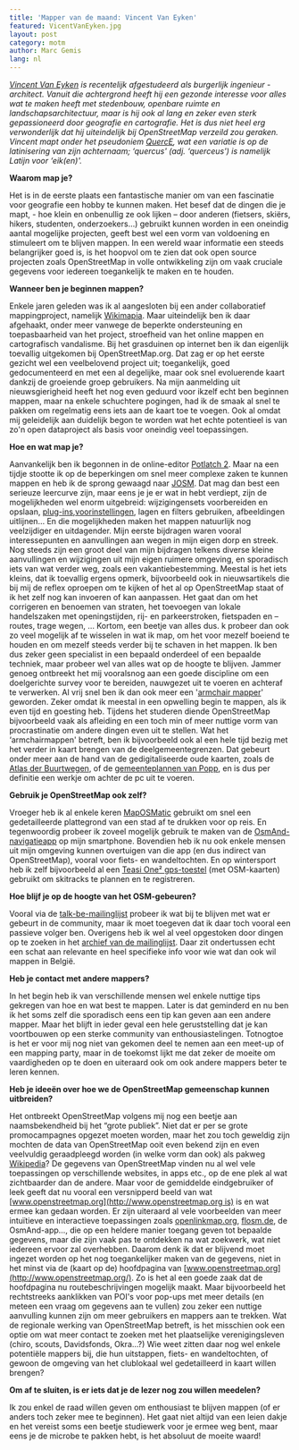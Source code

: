 ```yaml
---
title: 'Mapper van de maand: Vincent Van Eyken'
featured: VicentVanEyken.jpg
layout: post
category: motm
author: Marc Gemis
lang: nl
---
```


_[Vincent Van Eyken](http://www.openstreetmap.org/user/QuercE) is recentelijk afgestudeerd als burgerlijk ingenieur - architect. Vanuit die achtergrond heeft hij een gezonde interesse voor alles wat te maken heeft met stedenbouw, openbare ruimte en landschapsarchitectuur, maar is hij ook al lang en zeker even sterk gepassioneerd door geografie en cartografie. Het is dus niet heel erg verwonderlijk dat hij uiteindelijk bij OpenStreetMap verzeild zou geraken.
Vincent mapt onder het pseudoniem [QuercE](http://www.hdyc.neis-one.org/?QuercE),  wat een variatie is op de latinisering van zijn achternaam; ‘quercus' (adj. ‘querceus') is namelijk Latijn voor ‘eik(en)'._

**Waarom map je?**

Het is in de eerste plaats een fantastische manier om van een fascinatie voor geografie een hobby te kunnen maken. Het besef dat de dingen die je mapt, - hoe klein en onbenullig ze ook lijken – door anderen (fietsers, skiërs, hikers, studenten, onderzoekers…) gebruikt kunnen worden in een oneindig aantal mogelijke projecten, geeft best wel een vorm van voldoening en stimuleert om te blijven mappen. In een wereld waar informatie een steeds belangrijker goed is, is het hoopvol om te zien dat ook open source projecten zoals OpenStreetMap in volle ontwikkeling zijn om vaak cruciale gegevens voor iedereen toegankelijk te maken en te houden.

**Wanneer ben je beginnen mappen?**

Enkele jaren geleden was ik al aangesloten bij een ander collaboratief mappingproject, namelijk [Wikimapia](http://wikimapia.org/). Maar uiteindelijk ben ik daar afgehaakt, onder meer vanwege de beperkte ondersteuning en toepasbaarheid van het project, stroefheid van het online mappen en cartografisch vandalisme. Bij het grasduinen op internet ben ik dan eigenlijk toevallig uitgekomen bij OpenStreetMap.org. Dat zag er op het eerste gezicht wel een veelbelovend project uit; toegankelijk, goed gedocumenteerd en met een al degelijke, maar ook snel evoluerende kaart dankzij de groeiende groep gebruikers. Na mijn aanmelding uit nieuwsgierigheid heeft het nog even geduurd voor ikzelf echt ben beginnen mappen, maar na enkele schuchtere pogingen, had ik de smaak al snel te pakken om regelmatig eens iets aan de kaart toe te voegen. Ook al omdat mij geleidelijk aan duidelijk begon te worden wat het echte potentieel is van zo'n open dataproject als basis voor oneindig veel toepassingen.

**Hoe en wat map je?**

Aanvankelijk ben ik begonnen in de online-editor [Potlatch 2](http://wiki.openstreetmap.org/wiki/Potlatch_2). Maar na een tijdje stootte ik op de beperkingen om snel meer complexe zaken te kunnen mappen en heb ik de sprong gewaagd naar [JOSM](http://wiki.openstreetmap.org/wiki/JOSM). Dat mag dan best een serieuze leercurve zijn, maar eens je je er wat in hebt verdiept, zijn de mogelijkheden wel enorm uitgebreid: wijzigingensets voorbereiden en opslaan, [plug-ins](https://josm.openstreetmap.de/wiki/Plugins),[voorinstellingen](https://josm.openstreetmap.de/wiki/Presets), lagen en filters gebruiken, afbeeldingen uitlijnen… En die mogelijkheden maken het mappen natuurlijk nog veelzijdiger en uitdagender.
Mijn eerste bijdragen waren vooral interessepunten en aanvullingen aan wegen in mijn eigen dorp en streek. Nog steeds zijn een groot deel van mijn bijdragen telkens diverse kleine aanvullingen en wijzigingen uit mijn eigen ruimere omgeving, en sporadisch iets van wat verder weg, zoals een vakantiebestemming. Meestal is het iets kleins, dat ik toevallig ergens opmerk, bijvoorbeeld ook in nieuwsartikels die bij mij de reflex oproepen om te kijken of het al op OpenStreetMap staat of ik het zelf nog kan invoeren of kan aanpassen. Het gaat dan om het corrigeren en benoemen van straten, het toevoegen van lokale handelszaken met openingstijden, rij- en parkeerstroken, fietspaden en –routes, trage wegen, … Kortom, een beetje van alles dus.
k probeer dan ook zo veel mogelijk af te wisselen in wat ik map, om het voor mezelf boeiend te houden en om mezelf steeds verder bij te schaven in het mappen. Ik ben dus zeker geen specialist in een bepaald onderdeel of een bepaalde techniek, maar probeer wel van alles wat op de hoogte te blijven. Jammer genoeg ontbreekt het mij vooralsnog aan een goede discipline om een doelgerichte survey voor te bereiden, nauwgezet uit te voeren en achteraf te verwerken. Al vrij snel ben ik dan ook meer een '[armchair mapper](http//wiki.openstreetmap.org%20/wiki/Armchair_mapping)' geworden. Zeker omdat ik meestal in een opwelling begin te mappen, als ik even tijd en goesting heb. Tijdens het studeren diende OpenStreetMap bijvoorbeeld vaak als afleiding en een toch min of meer nuttige vorm van procrastinatie om andere dingen even uit te stellen.
Wat het ‘armchairmappen' betreft, ben ik bijvoorbeeld ook al een hele tijd bezig met het verder in kaart brengen van de deelgemeentegrenzen. Dat gebeurt onder meer aan de hand van de gedigitaliseerde oude kaarten, zoals de [Atlas der Buurtwegen](https://nl.wikipedia.org/wiki/Atlas_der_Buurtwegen), of de [gemeenteplannen van Popp](https://nl.wikipedia.org/wiki/Popp-kaarten), en is dus per definitie een werkje om achter de pc uit te voeren.

**Gebruik je OpenStreetMap ook zelf?**

Vroeger heb ik al enkele keren [MapOSMatic](http://wiki.openstreetmap.org/wiki/MapOSMatic) gebruikt om snel een gedetailleerde plattegrond van een stad af te drukken voor op reis. En tegenwoordig probeer ik zoveel mogelijk gebruik te maken van de [OsmAnd-navigatieapp](http://wiki.openstreetmap.org/wiki/OsmAnd) op mijn smartphone. Bovendien heb ik nu ook enkele mensen uit mijn omgeving kunnen overtuigen van die app (en dus indirect van OpenStreetMap), vooral voor fiets- en wandeltochten. En op wintersport heb ik zelf bijvoorbeeld al een [Teasi One² gps-toestel](http://www.teasi.eu/en/teasi-one/) (met OSM-kaarten) gebruikt om skitracks te plannen en te registreren.

**Hoe blijf je op de hoogte van het OSM-gebeuren?**

Vooral via de [talk-be-mailinglijst](https://lists.openstreetmap.org/listinfo/talk-be) probeer ik wat bij te blijven met wat er gebeurt in de community, maar ik moet toegeven dat ik daar toch vooral een passieve volger ben. Overigens heb ik wel al veel opgestoken door dingen op te zoeken in het [archief van de mailinglijst](https://lists.openstreetmap.org/pipermail/talk-be/). Daar zit ondertussen echt een schat aan relevante en heel specifieke info voor wie wat dan ook wil mappen in België.

**Heb je contact met andere mappers?**

In het begin heb ik van verschillende mensen wel enkele nuttige tips gekregen van hoe en wat best te mappen. Later is dat geminderd en nu ben ik het soms zelf die sporadisch eens een tip kan geven aan een andere mapper. Maar het blijft in ieder geval een hele geruststelling dat je kan voortbouwen op een sterke community van enthousiastelingen. Totnogtoe is het er voor mij nog niet van gekomen deel te nemen aan een meet-up of een mapping party, maar in de toekomst lijkt me dat zeker de moeite om vaardigheden op te doen en uiteraard ook om ook andere mappers beter te leren kennen.

**Heb je ideeën over hoe we de OpenStreetMap gemeenschap kunnen uitbreiden?**

Het ontbreekt OpenStreetMap volgens mij nog een beetje aan naamsbekendheid bij het “grote publiek”. Niet dat er per se grote promocampagnes opgezet moeten worden, maar het zou toch geweldig zijn mochten de data van OpenStreetMap ooit even bekend zijn en even veelvuldig geraadpleegd worden (in welke vorm dan ook) als pakweg [Wikipedia](https://www.wikipedia.org/)?
De gegevens van OpenStreetMap vinden nu al wel vele toepassingen op verschillende websites, in apps etc., op de ene plek al wat zichtbaarder dan de andere. Maar voor de gemiddelde eindgebruiker of leek geeft dat nu vooral een versnipperd beeld van wat [www.openstreetmap.org](http://www.openstreetmap.org is) is en wat ermee kan gedaan worden. Er zijn uiteraard al vele voorbeelden van meer intuïtieve en interactieve toepassingen zoals [openlinkmap.org](http://wiki.openstreetmap.org/wiki/OpenLinkMap), [flosm.de](http://wiki.openstreetmap.org/wiki/Flosm), de OsmAnd-app…, die op een heldere manier toegang geven tot bepaalde gegevens, maar die zijn vaak pas te ontdekken na wat zoekwerk, wat niet iedereen ervoor zal overhebben.
Daarom denk ik dat er blijvend moet ingezet worden op het nog toegankelijker maken van de gegevens, niet in het minst via de (kaart op de) hoofdpagina van [www.openstreetmap.org](http://www.openstreetmap.org/). Zo is het al een goede zaak dat de hoofdpagina nu routebeschrijvingen mogelijk maakt. Maar bijvoorbeeld het rechtstreeks aanklikken van POI's voor pop-ups met meer details (en meteen een vraag om gegevens aan te vullen) zou zeker een nuttige aanvulling kunnen zijn om meer gebruikers en mappers aan te trekken.
Wat de regionale werking van OpenStreetMap betreft, is het misschien ook een optie om wat meer contact te zoeken met het plaatselijke verenigingsleven (chiro, scouts, Davidsfonds, Okra…?) Wie weet zitten daar nog wel enkele potentiële mappers bij, die hun uitstappen, fiets- en wandeltochten, of gewoon de omgeving van het clublokaal wel gedetailleerd in kaart willen brengen?

**Om af te sluiten, is er iets dat je de lezer nog zou willen meedelen?**

Ik zou enkel de raad willen geven om enthousiast te blijven mappen (of er anders toch zeker mee te beginnen). Het gaat niet altijd van een leien dakje en het vereist soms een beetje studiewerk voor je ermee weg bent, maar eens je de microbe te pakken hebt, is het absoluut de moeite waard!
